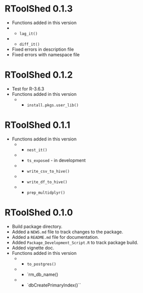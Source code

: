 # RToolShed 0.1.3

* Functions added in this version
 * - `lag_it()` 
 * - `diff_it()`
* Fixed errors in description file
* Fixed errors with namespace file
  
# RToolShed 0.1.2

* Test for R-3.6.3
* Functions added in this version
  * - `install.pkgs.user_lib()`

# RToolShed 0.1.1

* Functions added in this version
  * - `nest_it()`
  * - `ts_exposed` - in development
  * - `write_csv_to_hive()`
  * - `write_df_to_hive()`
  * - `prep_multidplyr()`

# RToolShed 0.1.0

* Build package directory.  
* Added a `NEWS.md` file to track changes to the package.
* Added a `README.md` file for documentation.
* Added `Package_Development_Script.R` to track package build.
* Added vignette doc.
* Functions added in this version
  * - `to_postgres()`
  * - `rm_db_name()
  * - `dbCreatePrimaryIndex()``
